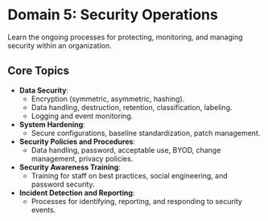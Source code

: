 # Domain 5: Security Operations

Learn the ongoing processes for protecting, monitoring, and managing security within an organization.

## Core Topics
- **Data Security**:
  - Encryption (symmetric, asymmetric, hashing).
  - Data handling, destruction, retention, classification, labeling.
  - Logging and event monitoring.
- **System Hardening**:
  - Secure configurations, baseline standardization, patch management.
- **Security Policies and Procedures**:
  - Data handling, password, acceptable use, BYOD, change management, privacy policies.
- **Security Awareness Training**:
  - Training for staff on best practices, social engineering, and password security.
- **Incident Detection and Reporting**:
  - Processes for identifying, reporting, and responding to security events.
